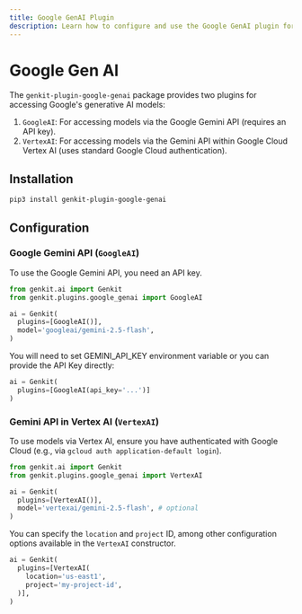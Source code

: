 ```yaml
---
title: Google GenAI Plugin
description: Learn how to configure and use the Google GenAI plugin for Genkit Python, providing access to Google Gemini API and Vertex AI models.
---
```


# Google Gen AI

The `genkit-plugin-google-genai` package provides two plugins for accessing Google's generative AI models:

1.  `GoogleAI`: For accessing models via the Google Gemini API (requires an API key).
2.  `VertexAI`: For accessing models via the Gemini API within Google Cloud Vertex AI (uses standard Google Cloud authentication).

## Installation

```bash
pip3 install genkit-plugin-google-genai
```

## Configuration

### Google Gemini API (`GoogleAI`)

To use the Google Gemini API, you need an API key.

```python
from genkit.ai import Genkit
from genkit.plugins.google_genai import GoogleAI

ai = Genkit(
  plugins=[GoogleAI()],
  model='googleai/gemini-2.5-flash', 
)
```

You will need to set GEMINI_API_KEY environment variable or you can provide the API Key directly:

```python
ai = Genkit(
  plugins=[GoogleAI(api_key='...')]
)
```

### Gemini API in Vertex AI (`VertexAI`)

To use models via Vertex AI, ensure you have authenticated with Google Cloud (e.g., via `gcloud auth application-default login`).

```python
from genkit.ai import Genkit
from genkit.plugins.google_genai import VertexAI

ai = Genkit(
  plugins=[VertexAI()],
  model='vertexai/gemini-2.5-flash', # optional
)
```

You can specify the `location` and `project` ID, among other configuration options available in the `VertexAI` constructor.

```python
ai = Genkit(
  plugins=[VertexAI(
    location='us-east1',
    project='my-project-id',
  )],
)
```